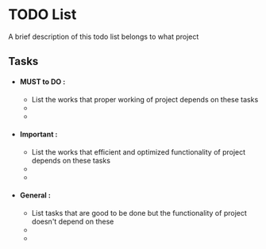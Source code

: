 # TODO List

A brief description of this todo list belongs to what project

## Tasks

- #### MUST to DO :
    - List the works that proper working of project depends on these tasks
    -
    - 
- #### Important :
    - List the works that efficient and optimized functionality of project depends on these tasks
    -
    - 
- #### General :
    - List tasks that are good to be done but the functionality of project doesn't depend on these
    -
    -